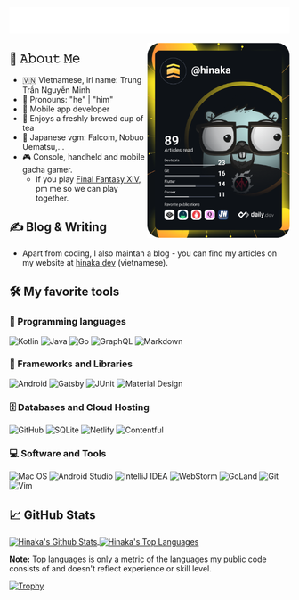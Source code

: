 <p align="center">
  <a href="https://hinaka.dev"><img src="https://github.com/Hinaka/Hinaka/blob/main/intro.svg" alt="Hinaka's Typing Intro"/></a>
</p>
<a href="https://app.daily.dev/hinaka">
  <img src="https://github.com/Hinaka/Hinaka/blob/main/devcard.svg" width="256" align="right" alt="Hinaka's Dev Card"/>
</a>

## :book: 𝙰𝚋𝚘𝚞𝚝 𝙼𝚎
- :vietnam: Vietnamese, irl name: Trung Trần Nguyễn Minh
- :wave: Pronouns: "he" | "him"
- :iphone: Mobile app developer
- :tea: Enjoys a freshly brewed cup of tea
- :musical_note: Japanese vgm: Falcom, Nobuo Uematsu,...
- :video_game: Console, handheld and mobile gacha gamer.
  - If you play [Final Fantasy XIV](https://www.finalfantasyxiv.com/), pm me so we can play together.

## :writing_hand: Blog & Writing
- Apart from coding, I also maintan a blog - you can find my articles on my website at [hinaka.dev](https://hinaka.dev/) (vietnamese).

## :hammer_and_wrench: My favorite tools

### :page_facing_up: Programming languages
![Kotlin](https://img.shields.io/badge/kotlin-%230095D5.svg?style=for-the-badge&logo=kotlin&logoColor=white) ![Java](https://img.shields.io/badge/java-%23ED8B00.svg?style=for-the-badge&logo=java&logoColor=white) ![Go](https://img.shields.io/badge/go-%2300ADD8.svg?style=for-the-badge&logo=go&logoColor=white) ![GraphQL](https://img.shields.io/badge/-GraphQL-E10098?style=for-the-badge&logo=graphql&logoColor=white) ![Markdown](https://img.shields.io/badge/markdown-%23000000.svg?style=for-the-badge&logo=markdown&logoColor=white)

### :abacus: Frameworks and Libraries
![Android](https://img.shields.io/badge/Android-3DDC84?style=for-the-badge&logo=android&logoColor=white) ![Gatsby](https://img.shields.io/badge/Gatsby-%23663399.svg?style=for-the-badge&logo=gatsby&logoColor=white) ![JUnit](https://img.shields.io/badge/JUnit-25A162.svg?style=for-the-badge&logoColor=white) ![Material Design](https://img.shields.io/badge/Material%20Design-757575.svg?style=for-the-badge&logo=materialdesign&logoColor=white)

### :file_cabinet: Databases and Cloud Hosting
![GitHub](https://img.shields.io/badge/github-%23121011.svg?style=for-the-badge&logo=github&logoColor=white) ![SQLite](https://img.shields.io/badge/sqlite-%2307405e.svg?style=for-the-badge&logo=sqlite&logoColor=white) ![Netlify](https://img.shields.io/badge/netlify-%23000000.svg?style=for-the-badge&logo=netlify&logoColor=#00C7B7) ![Contentful](https://img.shields.io/badge/contentful-2478CC.svg?style=for-the-badge&logo=contentful&logoColor=#00C7B7) 

### :computer: Software and Tools
![Mac OS](https://img.shields.io/badge/mac%20os-000000?style=for-the-badge&logo=macos&logoColor=F0F0F0) ![Android Studio](https://img.shields.io/badge/Android%20Studio-3DDC84.svg?style=for-the-badge&logo=android-studio&logoColor=white) ![IntelliJ IDEA](https://img.shields.io/badge/IntelliJIDEA-000000.svg?style=for-the-badge&logo=intellij-idea&logoColor=white) ![WebStorm](https://img.shields.io/badge/webstorm-143?style=for-the-badge&logo=webstorm&logoColor=white&color=black) ![GoLand](https://img.shields.io/badge/goland-143?style=for-the-badge&logo=goland&logoColor=white&color=black) ![Git](https://img.shields.io/badge/git-%23F05033.svg?style=for-the-badge&logo=git&logoColor=white) ![Vim](https://img.shields.io/badge/VIM-%2311AB00.svg?style=for-the-badge&logo=vim&logoColor=white)

## :chart_with_upwards_trend: GitHub Stats
<!-- https://github.com/anuraghazra/github-readme-stats -->
<a href="https://github.com/Hinaka/Hinaka">
  <img align="center" alt="Hinaka's Github Stats" src="https://github-readme-stats.vercel.app/api/?username=Hinaka&show_icons=true&count_private=true&theme=react&hide_border=true" height="192px"/>
</a>
<a href="https://github.com/Hinaka/Hinaka">
  <img align="center" alt="Hinaka's Top Languages" src="https://github-readme-stats.vercel.app/api/top-langs/?username=Hinaka&langs_count=2&layout=compact&theme=react&hide_border=true" height="192px"/>
</a>

<b>Note:</b> Top languages is only a metric of the languages my public code consists of and doesn't reflect experience or skill level.

<!-- https://github.com/ryo-ma/github-profile-trophy -->
[![Trophy](https://github-profile-trophy.vercel.app/?username=Hinaka&theme=algolia&no-bg=true)](https://github.com/Hinaka/Hinaka)
